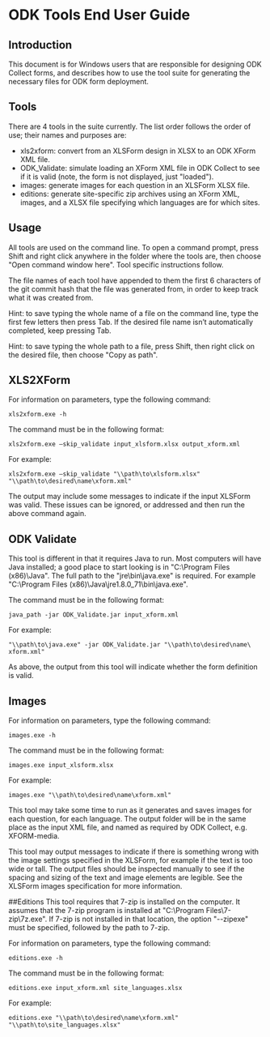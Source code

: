 # ODK Tools End User Guide

## Introduction
This document is for Windows users that are responsible for designing ODK 
Collect forms, and describes how to use the tool suite for generating the 
necessary files for ODK form deployment.

## Tools
There are 4 tools in the suite currently. The list order follows the order of 
use; their names and purposes are:

- xls2xform: convert from an XLSForm design in XLSX to an ODK XForm XML file.
- ODK_Validate: simulate loading an XForm XML file in ODK Collect to see if 
  it is valid (note, the form is not displayed, just "loaded").
- images: generate images for each question in an XLSForm XLSX file.
- editions: generate site-specific zip archives using an XForm XML, images, 
  and a XLSX file specifying which languages are for which sites.

## Usage
All tools are used on the command line. To open a command prompt, press Shift 
and right click anywhere in the folder where the tools are, then choose "Open 
command window here". Tool specific instructions follow.

The file names of each tool have appended to them the first 6 characters of the 
git commit hash that the file was generated from, in order to keep track what 
it was created from.

Hint: to save typing the whole name of a file on the command line, type the 
first few letters then press Tab. If the desired file name isn’t automatically 
completed, keep pressing Tab.

Hint: to save typing the whole path to a file, press Shift, then right click on 
the desired file, then choose "Copy as path". 

## XLS2XForm
For information on parameters, type the following command:

```xls2xform.exe -h```

The command must be in the following format:

```xls2xform.exe –skip_validate input_xlsform.xlsx output_xform.xml```

For example:

```xls2xform.exe –skip_validate "\\path\to\xlsform.xlsx" "\\path\to\desired\name\xform.xml"```

The output may include some messages to indicate if the input XLSForm was valid.
These issues can be ignored, or addressed and then run the above command again.

## ODK Validate
This tool is different in that it requires Java to run. Most computers will
have Java installed; a good place to start looking is in "C:\Program Files
(x86)\Java". The full path to the "jre\bin\java.exe" is required. For example
"C:\Program Files (x86)\Java\jre1.8.0_71\bin\java.exe".

The command must be in the following format:

```java_path -jar ODK_Validate.jar input_xform.xml```

For example:

```"\\path\to\java.exe" -jar ODK_Validate.jar "\\path\to\desired\name\ xform.xml"```

As above, the output from this tool will indicate whether the form definition
is valid.

## Images
For information on parameters, type the following command:

```images.exe -h```

The command must be in the following format:

```images.exe input_xlsform.xlsx```

For example:

```images.exe "\\path\to\desired\name\xform.xml"```

This tool may take some time to run as it generates and saves images for each
question, for each language. The output folder will be in the same place as the
input XML file, and named as required by ODK Collect, e.g. XFORM-media.

This tool may output messages to indicate if there is something wrong with the
image settings specified in the XLSForm, for example if the text is too wide or
tall. The output files should be inspected manually to see if the spacing and
sizing of the text and image elements are legible. See the XLSForm images
specification for more information.

##Editions
This tool requires that 7-zip is installed on the computer. It assumes that the
7-zip program is installed at "C:\Program Files\7-zip\7z.exe". If 7-zip is not
installed in that location, the option "--zipexe" must be specified, followed
by the path to 7-zip.

For information on parameters, type the following command:

```editions.exe -h```

The command must be in the following format:

```editions.exe input_xform.xml site_languages.xlsx```

For example:

```editions.exe "\\path\to\desired\name\xform.xml" "\\path\to\site_languages.xlsx"```
